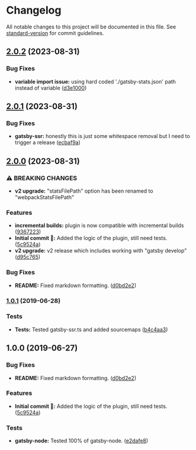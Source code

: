 # Changelog

All notable changes to this project will be documented in this file. See [standard-version](https://github.com/conventional-changelog/standard-version) for commit guidelines.

## [2.0.2](https://github.com/itmayziii/gatsby-plugin-webpack-entry/compare/v2.0.1...v2.0.2) (2023-08-31)


### Bug Fixes

* **variable import issue:** using hard coded './gatsby-stats.json' path instead of variable ([d3e1000](https://github.com/itmayziii/gatsby-plugin-webpack-entry/commit/d3e100029e71f501e1efc4c9c555f526ac6330d9))

## [2.0.1](https://github.com/itmayziii/gatsby-plugin-webpack-entry/compare/v2.0.0...v2.0.1) (2023-08-31)


### Bug Fixes

* **gatsby-ssr:** honestly this is just some whitespace removal but I need to trigger a release ([ecbaf9a](https://github.com/itmayziii/gatsby-plugin-webpack-entry/commit/ecbaf9a8c83df239880fdede4ea6b79551b907e1))

## [2.0.0](https://github.com/itmayziii/gatsby-plugin-webpack-entry/compare/gatsby-plugin-webpack-entry-v1.0.1...gatsby-plugin-webpack-entry-v2.0.0) (2023-08-31)


### ⚠ BREAKING CHANGES

* **v2 upgrade:** "statsFilePath" option has been renamed to "webpackStatsFilePath"

### Features

* **incremental builds:** plugin is now compatible with incremental builds ([9367223](https://github.com/itmayziii/gatsby-plugin-webpack-entry/commit/936722395a91c0cde8c9bc766df7ea5ba516855e))
* **Initial commit :rocket::** Added the logic of the plugin, still need tests. ([5c9524a](https://github.com/itmayziii/gatsby-plugin-webpack-entry/commit/5c9524aa214517f3f55433ca96167345660708aa))
* **v2 upgrade:** v2 release which includes working with "gatsby develop" ([d95c765](https://github.com/itmayziii/gatsby-plugin-webpack-entry/commit/d95c765bf1249fd1b234712155c0efea5449c4ca))


### Bug Fixes

* **README:** Fixed markdown formatting. ([d0bd2e2](https://github.com/itmayziii/gatsby-plugin-webpack-entry/commit/d0bd2e2850d75140c5a9f1f34c3b6fabb174ccc9))

### [1.0.1](https://github.com/itmayziii/gatsby-plugin-webpack-entry/compare/v1.0.0...v1.0.1) (2019-06-28)


### Tests

* **Tests:** Tested gatsby-ssr.ts and added sourcemaps ([b4c4aa3](https://github.com/itmayziii/gatsby-plugin-webpack-entry/commit/b4c4aa3))



## 1.0.0 (2019-06-27)


### Bug Fixes

* **README:** Fixed markdown formatting. ([d0bd2e2](https://github.com/itmayziii/gatsby-plugin-webpack-entry/commit/d0bd2e2))


### Features

* **Initial commit :rocket::** Added the logic of the plugin, still need tests. ([5c9524a](https://github.com/itmayziii/gatsby-plugin-webpack-entry/commit/5c9524a))


### Tests

* **gatsby-node:** Tested 100% of gatsby-node. ([e2dafe8](https://github.com/itmayziii/gatsby-plugin-webpack-entry/commit/e2dafe8))
